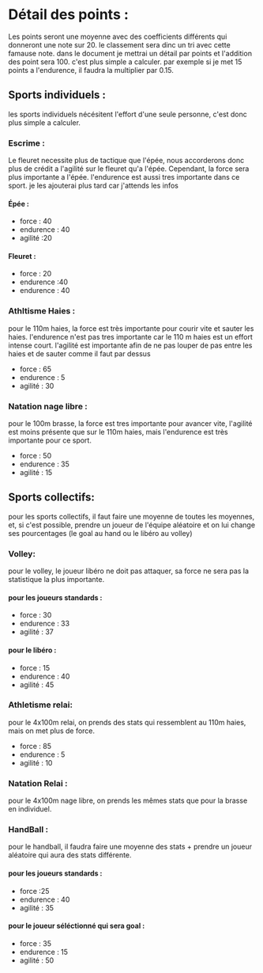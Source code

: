 # Détail des points :
Les points seront une moyenne avec des coefficients différents qui donneront une note sur 20. le classement sera dinc un tri avec cette famause note. dans le document je mettrai un détail par points et l'addition des point sera 100. c'est plus simple a calculer. par exemple si je met 15 points a l'endurence, il faudra la multiplier par 0.15.
## Sports individuels :
les sports individuels nécésitent l'effort d'une seule personne, c'est donc plus simple a calculer.
### Escrime :
Le fleuret necessite plus de tactique que l'épée, nous accorderons donc plus de crédit a l'agilité sur le fleuret qu'a l'épée. Cependant, la force sera plus importante a l'épée. l'endurence est aussi tres importante dans ce sport. je les ajouterai plus tard car j'attends les infos
#### Épée :
- force : 40
- endurence : 40
- agilité :20
#### Fleuret :
- force : 20
- endurence :40
- endurence : 40
### Athltisme Haies :
pour le 110m haies, la force est très importante pour courir vite et sauter les haies. l'endurence n'est pas tres importante car le 110 m haies est un effort intense court. l'agilité est importante afin de ne pas louper de pas entre les haies et de sauter comme il faut par dessus
- force : 65    
- endurence : 5
- agilité : 30

### Natation nage libre :
pour le 100m brasse, la force est tres importante pour avancer vite, l'agilité est moins présente que sur le 110m haies, mais l'endurence est très importante pour ce sport.
- force : 50
- endurence : 35
- agilité : 15
## Sports collectifs:
pour les sports collectifs, il faut faire une moyenne de toutes les moyennes, et, si c'est possible, prendre un joueur de l'équipe aléatoire et on lui change ses pourcentages (le goal au hand ou le libéro au volley)

### Volley:
pour le volley, le joueur libéro ne doit pas attaquer,  sa force ne sera pas la statistique la plus importante.

#### pour les joueurs standards :
- force : 30
- endurence : 33 
- agilité :  37

#### pour le libéro :
- force : 15
- endurence : 40
- agilité : 45

### Athletisme relai:
pour le 4x100m relai, on prends des stats qui ressemblent au 110m haies, mais on met plus de force.
- force : 85
- endurence : 5
- agilité : 10

### Natation Relai :
pour le 4x100m nage libre, on prends les mêmes stats que pour la brasse en individuel.
### HandBall :

pour le handball, il faudra faire une moyenne des stats + prendre un joueur aléatoire qui aura des stats différente.

#### pour les joueurs standards :

- force :25
- endurence : 40
- agilité : 35

#### pour le joueur séléctionné qui sera goal :

- force : 35
- endurence : 15
- agilité : 50

